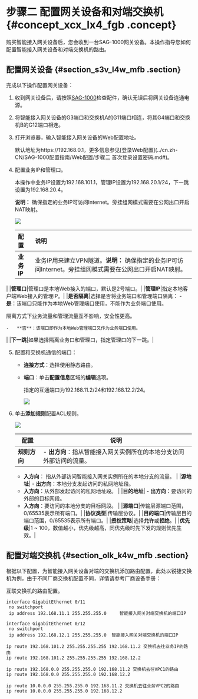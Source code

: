 # 步骤二 配置网关设备和对端交换机 {#concept_xcx_lx4_fgb .concept}

购买智能接入网关设备后，您会收到一台SAG-1000网关设备。本操作指导您如何配置智能接入网关设备和对端交换机的路由。

## 配置网关设备 {#section_s3v_l4w_mfb .section}

完成以下操作配置网关设备：

1.  收到网关设备后，请按照[SAG-1000](../cn.zh-CN/产品简介/智能接入网关设备/SAG-1000.md#)检查配件，确认无误后将网关设备连通电源。
2.  将智能接入网关设备的G3端口和交换机A的G11端口相连，将其G4端口和交换机B的G12端口相连。
3.  打开浏览器，输入智能接入网关设备的Web配置地址。

    默认地址为https://192.168.0.1，更多信息参见[登录Web配置](../cn.zh-CN/SAG-1000配置指南/Web配置/步骤二 首次登录设置密码.md#)。

4.  配置业务IP和管理口。

    本操作中业务IP设置为192.168.101.1，管理IP设置为192.168.20.1/24，下一跳设置为192.168.20.4。

    **说明：** 确保指定的业务IP可访问Internet。旁挂组网模式需要在公网出口开启NAT映射。

    ![](http://static-aliyun-doc.oss-cn-hangzhou.aliyuncs.com/assets/img/23988/154682857013922_zh-CN.png)

    |配置|说明|
    |:-|:-|
    |**业务IP**|业务IP用来建立VPN隧道。**说明：** 确保指定的业务IP可访问Internet。旁挂组网模式需要在公网出口开启NAT映射。

|
    |**管理口**|管理口是本地Web接入的端口，默认是2号端口。|
    |**管理IP**|指定本地客户端Web接入的管理IP。|
    |**是否隔离**|选择是否将业务端口和管理端口隔离：    -   **是**：该端口只能作为本地Web管理端口使用，不能作为业务端口使用。

隔离方式下业务流量和管理流量互不影响，安全性更高。

    -   **否**：该端口即作为本地Web管理端口又作为业务端口使用。
|
    |**下一跳**|如果选择隔离业务口和管理口，指定管理口的下一跳。|

5.  配置和交换机通信的端口：
    -   **连接方式**：选择使用静态路由。
    -   **端口**：单击**配置信息**区域的**编辑**选项。

        指定的互通端口为192.168.11.2/24和192.168.12.2/24。

        ![](http://static-aliyun-doc.oss-cn-hangzhou.aliyuncs.com/assets/img/82227/154682857035025_zh-CN.png)

6.  单击**添加规则**配置ACL规则。

    ![](http://static-aliyun-doc.oss-cn-hangzhou.aliyuncs.com/assets/img/23710/154682857013852_zh-CN.png)

    |配置|说明|
    |--|--|
    |**规则方向**|     -   **出方向**：指从智能接入网关实例所在的本地分支访问外部访问的流量。
    -   **入方向**： 指从外部访问智能接入网关实例所在的本地分支的流量。
 |
    |**源地址**|     -   **出方向**：本地分支发起访问的私网地址段。
    -   **入方向**：从外部发起访问的私网地址段。
 |
    |**目的地址**|     -   **出方向**：要访问的外部的目标网段。
    -   **入方向**：要访问的本地分支的目标网段。
 |
    |**源端口**|传输层源端口范围，0/65535表示所有端口。|
    |**协议类型**|传输层协议。|
    |**目的端口**|传输层目的端口范围，0/65535表示所有端口。|
    |**授权策略**|选择**允许**或**拒绝**。|
    |**优先级**|1 ~ 100，数值越小，优先级越高，同优先级时先下发的规则优先生效。|


## 配置对端交换机 {#section_olk_k4w_mfb .section}

根据以下配置，为智能接入网关设备对端的交换机添加路由配置，此处以锐捷交换机为例，由于不同厂商交换机配置不同，详情请参考厂商设备手册：

互联交换机的路由配置。

```
interface GigabitEthernet 0/11
 no switchport
 ip address 192.168.11.1 255.255.255.0     智能接入网关对端交换机的端口IP

interface GigabitEthernet 0/12
 no switchport
 ip address 192.168.12.1 255.255.255.0  智能接入网关对端交换机的端口IP

ip route 192.168.101.2 255.255.255.255 192.168.11.2 交换机去往业务IP的路由
ip route 192.168.101.2 255.255.255.255 192.168.12.2 

ip route 192.168.0.0 255.255.255.0 192.168.11.2 交换机去往VPC1的路由
ip route 192.168.0.0 255.255.255.0 192.168.12.2 

ip route 10.0.0.0 255.255.255.0 192.168.11.2 交换机去往业务VPC2的路由
ip route 10.0.0.0 255.255.255.0 192.168.12.2 

```

